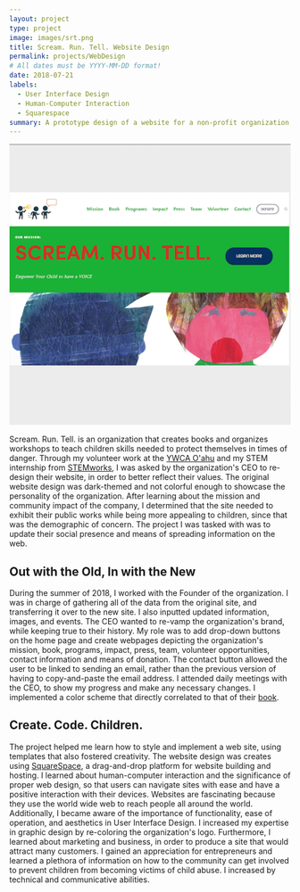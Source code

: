 ```yaml
---
layout: project
type: project
image: images/srt.png
title: Scream. Run. Tell. Website Design
permalink: projects/WebDesign
# All dates must be YYYY-MM-DD format!
date: 2018-07-21
labels:
  - User Interface Design
  - Human-Computer Interaction
  - Squarespace
summary: A prototype design of a website for a non-profit organization that advocates against child abuse, personalized to the client's desires. 
---
```


<img class="ui medium right floated image" src="../images/srt.png">

Scream. Run. Tell. is an organization that creates books and organizes workshops to teach children skills needed to protect themselves in times of danger. Through my volunteer work at the [YWCA O'ahu](https://www.mcblhawaii.org/girls-summityouth) and my STEM internship from [STEMworks](https://www.stemworkshawaii.org/), I was asked by the organization's CEO to re-design their website, in order to better reflect their values. The original website design was dark-themed and not colorful enough to showcase the personality of the organization. After learning about the mission and community impact of the company, I determined that the site needed to exhibit their public works while being more appealing to children, since that was the demographic of concern. The project I was tasked with was to update their social presence and means of spreading information on the web. 

## Out with the Old, In with the New

During the summer of 2018, I worked with the Founder of the organization. I was in charge of gathering all of the data from the original site, and transferring it over to the new site. I also inputted updated information, images, and events. The CEO wanted to re-vamp the organization's brand, while keeping true to their history. My role was to add drop-down buttons on the home page and create webpages depicting the organization's mission, book, programs, impact, press, team, volunteer opportunities, contact information and means of donation. The contact button allowed the user to be linked to sending an email, rather than the previous version of having to copy-and-paste the email address. I attended daily meetings with the CEO, to show my progress and make any necessary changes. I implemented a color scheme that directly correlated to that of their [book](https://www.amazon.com/Scream-Run-Tell-Elizabeth-Lim/dp/1720675678).

## Create. Code. Children.
 
The project helped me learn how to style and implement a web site, using templates that also fostered creativity. The website design was creates using [SquareSpace](https://www.squarespace.com/), a drag-and-drop platform for website building and hosting. I learned about human-computer interaction and the significance of proper web design, so that users can navigate sites with ease and have a positive interaction with their devices. Websites are fascinating because they use the world wide web to reach people all around the world. Additionally, I became aware of the importance of functionality, ease of operation, and aesthetics in User Interface Design. I increased my expertise in graphic design by re-coloring the organization's logo. Furthermore, I learned about marketing and business, in order to produce a site that would attract many customers. I gained an appreciation for entrepreneurs and learned a plethora of information on how to the community can get involved to prevent children from becoming victims of child abuse. I increased by technical and communicative abilities.  
